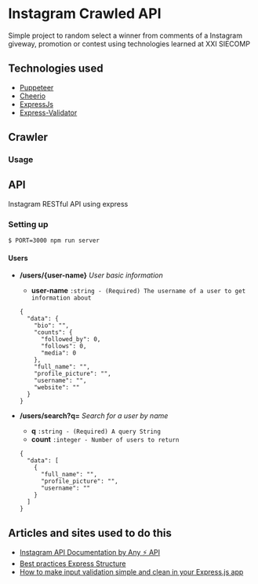 # Instagram Crawled API

Simple project to random select a winner from comments of a Instagram giveway, promotion or contest using technologies learned at XXI SIECOMP

## Technologies used

- [Puppeteer](https://github.com/GoogleChrome/puppeteer)
- [Cheerio](https://github.com/cheeriojs/cheerio)
- [ExpressJs](https://expressjs.com/)
- [Express-Validator](https://express-validator.github.io/docs/)

## Crawler

### Usage

## API

Instagram RESTful API using express

### Setting up

```
$ PORT=3000 npm run server
```

#### Users

- **/users/{user-name}** _User basic information_

  - **user-name** `:string - (Required) The username of a user to get information about`

  ```
  {
    "data": {
      "bio": "",
      "counts": {
        "followed_by": 0,
        "follows": 0,
        "media": 0
      },
      "full_name": "",
      "profile_picture": "",
      "username": "",
      "website": ""
    }
  }
  ```

- **/users/search?q=** _Search for a user by name_

  - **q** `:string - (Required) A query String`
  - **count** `:integer - Number of users to return`

  ```
  {
    "data": [
      {
        "full_name": "",
        "profile_picture": "",
        "username": ""
      }
    ]
  }
  ```

## Articles and sites used to do this

- [Instagram API Documentation by Any ⚡️ API](https://any-api.com/instagram_com/instagram_com/docs/)
- [Best practices Express Structure](https://www.terlici.com/2014/08/25/best-practices-express-structure.html)
- [How to make input validation simple and clean in your Express.js app](https://medium.freecodecamp.org/how-to-make-input-validation-simple-and-clean-in-your-express-js-app-ea9b5ff5a8a7)
